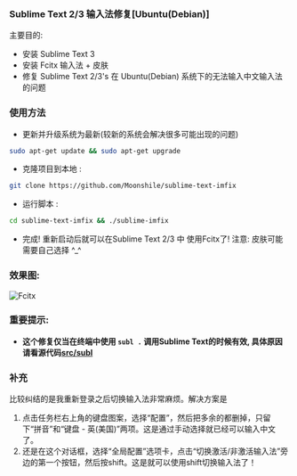 ### Sublime Text 2/3 输入法修复[Ubuntu(Debian)]

主要目的:

+ 安装 Sublime Text 3
+ 安装 Fcitx 输入法 + 皮肤
+ 修复 Sublime Text 2/3's 在 Ubuntu(Debian) 系统下的无法输入中文输入法的问题

### 使用方法 ###

+ 更新并升级系统为最新(较新的系统会解决很多可能出现的问题)

```bash
sudo apt-get update && sudo apt-get upgrade
```

+ 克隆项目到本地 : 

```bash
git clone https://github.com/Moonshile/sublime-text-imfix
```

+ 运行脚本 : 

```bash
cd sublime-text-imfix && ./sublime-imfix
```

+ 完成! 重新启动后就可以在Sublime Text 2/3 中 使用Fcitx了! 注意: 皮肤可能需要自己选择 ^_^

### 效果图:

![Fcitx](image/fcitx.png)

### 重要提示:

+ **这个修复仅当在终端中使用 `subl .` 调用Sublime Text的时候有效, 具体原因请看源代码[src/subl](https://github.com/lyfeyaj/sublime-text-imfix/blob/master/src/subl)**

### 补充
比较纠结的是我重新登录之后切换输入法非常麻烦。解决方案是

1. 点击任务栏右上角的键盘图案，选择“配置”，然后把多余的都删掉，只留下“拼音”和“键盘 - 英(美国)”两项。这是通过手动选择就已经可以输入中文了。
2. 还是在这个对话框，选择“全局配置”选项卡，点击“切换激活/非激活输入法”旁边的第一个按钮，然后按shift。这是就可以使用shift切换输入法了！
